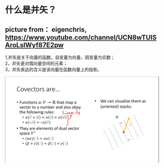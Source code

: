 什么是并矢？
===
picture from： eigenchris, https://www.youtube.com/channel/UCN8wTUlSAroLslWyf87E2pw
---
1,并矢是关于向量的函数。自变量为向量，因变量为实数；<br>
2，并矢是对偶向量空间的元素；<br>
3，并矢表达的含义是该向量在函数向量上的投影。<br>

![](https://github.com/Hahany/Mathematical-methods/blob/master/tensor/image/covector.bmp?raw=true)
